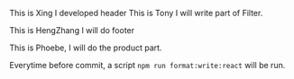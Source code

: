 This is Xing
I developed header
This is Tony
I will write part of Filter.


This is HengZhang
I will do footer

This is Phoebe,
I will do the product part.

Everytime before commit, a script `npm run format:write:react` will be run.
